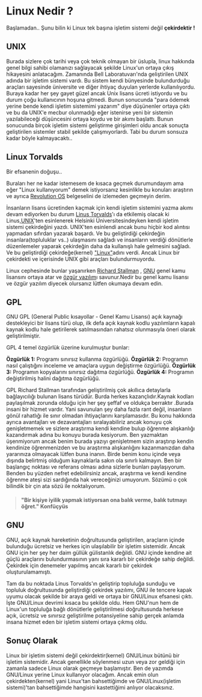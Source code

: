Linux Nedir ?
===================


Başlamadan.. Şunu bilin ki Linux tek başına işletim sistemi değil **çekirdektir !** 


UNIX
-------------

Burada sizlere çok tarihi veya çok teknik olmayan bir üslupla, linux hakkında genel bilgi sahibi olamanızı sağlayacak şekilde Linux'un ortaya çıkış hikayesini anlatacağım. Zamanında Bell Laboratuvarı'nda geliştirilen UNIX adında bir işletim sistemi vardı. Bu sistem kendi bünyesinde bulundurduğu araçları sayesinde üniversite ve diğer ihtiyaç duyulan yerlerde kullanılıyordu. Buraya kadar her şey gayet güzel ancak Unix lisans ücreti istiyordu ve bu durum çoğu kullanıcının hoşuna gitmedi. Bunun sonucunda "para ödemek yerine bende kendi işletim sistemimi yazarım" diye düşünenler ortaya çıktı ve bu da UNIX'e mecbur olunmadığı eğer istenirse yeni bir sistemin yazılabileceği düşüncesini ortaya koydu ve bir akımı başlattı. Bunun sonucunda birçok işletim sistemi geliştirme girişimleri oldu ancak sonuçta geliştirilen sistemler stabil şekilde çalışmıyorlardı. Tabi bu durum sonsuza kadar böyle kalmayacaktı..

Linux Torvalds
-------------
Bir efsanenin doğuşu..

Buraları her ne kadar istemesem de kısaca geçmek durumundayım ama eğer "Linux kullanıyorum" demek istiyorsanız kesinlikle bu konuları araştırın ve ayrıca [Revolution OS][1] belgeselini de izlemeden geçmeyin derim.

İnsanların lisans ücretinden kaçmak için kendi işletim sistemini yazma akımı devam ediyorken bu durum [Linus Torvalds][2]'ı da etkilemiş olacak ki Linus,[UNIX][3]'ten esinlenerek Helsinki Üniversitesindeyken kendi işletim sistemi çekirdeğini yazdı. UNIX'ten esinlendi ancak bunu hiçbir kod alıntısı yapmadan sıfırdan yazarak başardı. Ve bu geliştirdiği çekirdeğin insanlara(topluluklar vs..) ulaşmasını sağladı ve insanların verdiği dönütlerle düzenlemeler yaparak çekirdeğin daha da kullanışlı hale gelmesini sağladı. Ve bu geliştirdiği çekirdeğe(kernel) ["Linux"][4]adını verdi. Ancak Linux bir çekirdekti ve içerisinde UNIX gibi araçları bulundurmuyordu.

Linux cephesinde bunlar yaşanırken [Richard Stallman][5] , [GNU][6] genel kamu lisansını ortaya atar ve [ özgür yazılım][7]ı savunur.Nedir bu genel kamu lisansı ve özgür yazılım diyecek olursanız lütfen okumaya devam edin.

GPL
-------------
GNU GPL (General Public kısayollar - Genel Kamu Lisansı) açık kaynağı destekleyici bir lisans türü olup, ilk defa açık kaynak kodlu yazılımların kapalı kaynak kodlu hale getirilerek satılmasından rahatsız olunmasıyla öneri olarak geliştirilmiştir.

GPL 4 temel özgürlük üzerine kurulmuştur bunlar:

**Özgürlük 1:** Programı sınırsız kullanma özgürlüğü.
**Özgürlük 2:** Programın nasıl çalıştığını inceleme ve amaçlara uygun değiştirme özgürlüğü.
**Özgürlük 3:** Programın kopyalarını sınırsız dağıtma özgürlüğü.
**Özgürlük 4:** Programın değiştirilmiş halini dağıtma özgürlüğü.

GPL Richard Stallman tarafından geliştirilmiş çok akıllıca detaylarla bağlayıcılığı bulunan lisans türüdür. Burda herkes kazançlıdır.Kaynak kodları paylaşılmak zorunda olduğu için her şey şeffaf ve oldukça berraktır .Burada insani bir hizmet vardır. Yani savunulan şey daha fazla rant değil, insanların gönül rahatlığı ile sınır olmadan ihtiyaçlarını karşılamasıdır. Bu konu hakkında ayrıca avantajları ve dezavantajları sıralayabiliriz ancak konuyu çok genişletmemek ve sizlere araştırma kendi kendine bulup öğrenme alışkanlığı kazandırmak adına bu konuyu burada kesiyorum. Ben yazmaktan üşenmiyorum ancak benim burada yazıyı genişletmem sizin araştırıp kendin kendinize öğrenmenizden ve bu araştırma alışkanlığını kazanmanızdan daha yararınıza olmayacak lütfen buna inanın. Birde benim konu içinde veya dışında belirtmiş olduğum kaynaklarla sakın ola sınırlı kalmayın. Ben bir başlangıç noktası ve referans olması adına sizlerle bunları paylaşıyorum. Benden bu yüzden nefret edebilirsiniz ancak, araştırma ve kendi kendine öğrenme ateşi sizi sardığında hak vereceğinizi umuyorum. Sözümü o çok bilindik bir çin ata sözü ile noktalıyorum.


> #### "Bir kişiye iyilik yapmak istiyorsan ona balık verme, balık tutmayı öğret."  **Konfüçyüs**


GNU
-------------
GNU, açık kaynak hareketinin doğrultusunda geliştirilen, araçların içinde bulunduğu ücretsiz ve herkes için ulaşılabilir bir işletim sistemidir. Ancak GNU için her şey her daim güllük gülistanlık değildi. GNU içinde kendine ait güçlü araçlarını bulundurmasının yanı sıra kararlı bir çekirdeğe sahip değildi. Çekirdek için denemeler yapılmış ancak kararlı bir çekirdek oluşturulamamıştı.

Tam da bu noktada Linus Torvalds'ın geliştirip topluluğa sunduğu ve topluluk doğrultusunda geliştirdiği çekirdek yazılımı, GNU ile tencere kapak uyumu olacak şekilde bir araya geldi ve ortaya bir GNU/Linux efsanesi çıktı. İşte GNU/Linux devrimi kısaca bu şekilde oldu. Hem GNU'nun hem de Linux'un topluluğa bağlı dönütlerle geliştirilmesi doğrultusunda herkese açık, ücretsiz ve sınırsız geliştirilme potansiyeline sahip gerçek anlamda insana hizmet eden bir işletim sistemi ortaya çıkmış oldu.

Sonuç Olarak
-------------
Linux bir işletim sistemi değil çekirdektir(kernel) GNU/Linux bütünü bir işletim sistemidir. Ancak genellikle söylenmesi uzun veya zor geldiği için zamanla sadece Linux olarak geçmeye başlamıştır. Ben de yazımda GNU/Linux yerine Linux kullanıyor olacağım. Ancak emin olun çekirdekten(kernel) yani Linux'tan bahsettiğimde ve GNU/Linux(işletim sistemi)'tan bahsettiğimde hangisini kastettiğimi anlıyor olacaksınız.

  [1]: https://www.youtube.com/watch?v=cEhnQN1ZmDI
  [2]: https://tr.wikipedia.org/wiki/Linus_Torvalds
  [3]: https://tr.wikipedia.org/wiki/UNIX
  [4]: https://tr.wikipedia.org/wiki/Linux
  [5]: https://tr.wikipedia.org/wiki/Richard_Stallman
  [6]: https://tr.wikipedia.org/wiki/GNU_Genel_Kamu_Lisans%C4%B1
  [7]: https://tr.wikipedia.org/wiki/%C3%96zg%C3%BCr_yaz%C4%B1l%C4%B1m
